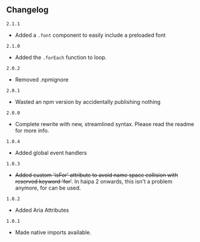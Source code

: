## Changelog
`2.1.1`

- Added a `.font` component to easily include a preloaded font

`2.1.0`

- Added the `.forEach` function to loop. 

`2.0.2`

- Removed .npmignore

`2.0.1`
	
- Wasted an npm version by accidentally publishing nothing

`2.0.0`

- Complete rewrite with new, streamlined syntax.  Please read the readme for more info.

`1.0.4`

- Added global event handlers

`1.0.3`

- ~~Added custom 'isFor' attribute to avoid name space collision with reserved keyword 'for'~~.  In haipa 2 onwards, this isn't a problem anymore, for can be used.

`1.0.2`

- Added Aria Attributes

`1.0.1`

- Made native imports available.

